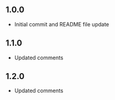 ## 1.0.0

* Initial commit and README file update

## 1.1.0

* Updated comments

## 1.2.0

* Updated comments
